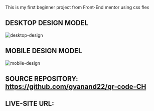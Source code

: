 This is my first beginner project from Front-End mentor using css flex
## DESKTOP DESIGN MODEL
![desktop-design](https://github.com/gvanand22/qr-code-CH/assets/110307201/720ac556-f381-4277-a204-38febe4af822)
## MOBILE DESIGN MODEL
![mobile-design](https://github.com/gvanand22/qr-code-CH/assets/110307201/a96938bc-15bd-4bcc-8b90-c29396bfa212)

## SOURCE REPOSITORY: https://github.com/gvanand22/qr-code-CH

## LIVE-SITE URL: 
